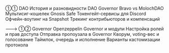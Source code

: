 
①① DAO
История и разновидности DAO
Governor Bravo vs MolochDAO
Мультисиг-кошелек Gnosis Safe
Токенгейт-сервисы для Discord
Офчейн-воутинг на Snapshot
Трекинг контрибьюторов и компенсаций



---> ①② Governor
Openzeppelin Governor и модули
Настройка ролей и прав доступа
Отправка пропоузала в Governor
Кворум, voting-вес и голосование
Таймлок, очередь и исполнение
Варианты кастомизации протокола
